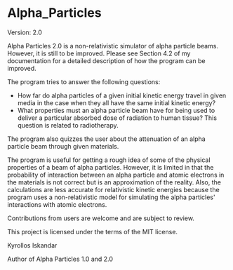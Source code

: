 # Alpha_Particles
Version: 2.0

Alpha Particles 2.0 is a non-relativistic simulator of alpha particle beams. However, it is still to be improved. Please see Section 4.2 of my documentation for a detailed description of how the program can be improved.

The program tries to answer the following questions:
* How far do alpha particles of a given initial kinetic energy travel in given media in the case when they all have the same initial kinetic energy?
* What properties must an alpha particle beam have for being used to deliver a particular absorbed dose of radiation to human tissue? This question is related to radiotherapy.

The program also quizzes the user about the attenuation of an alpha particle beam through given materials.

The program is useful for getting a rough idea of some of the physical properties of a beam of alpha particles. However, it is limited in that the probability of interaction between an alpha particle and atomic electrons in the materials is not correct but is an approximation of the reality. Also, the calculations are less accurate for relativistic kinetic energies because the program uses a non-relativistic model for simulating the alpha particles' interactions with atomic electrons.

Contributions from users are welcome and are subject to review.

This project is licensed under the terms of the MIT license.

Kyrollos Iskandar

Author of Alpha Particles 1.0 and 2.0
